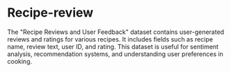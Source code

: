 # Recipe-review
The "Recipe Reviews and User Feedback" dataset contains user-generated reviews and ratings for various recipes. It includes fields such as recipe name, review text, user ID, and rating. This dataset is useful for sentiment analysis, recommendation systems, and understanding user preferences in cooking.
